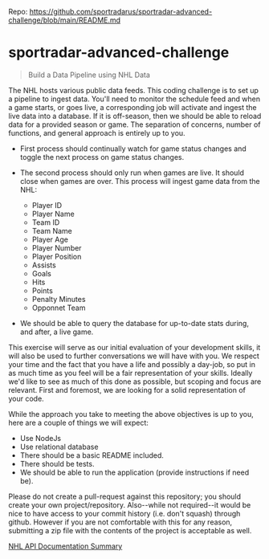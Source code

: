 Repo: https://github.com/sportradarus/sportradar-advanced-challenge/blob/main/README.md

# sportradar-advanced-challenge
 
 > Build a Data Pipeline using NHL Data

 The NHL hosts various public data feeds. This coding challenge is to set up a pipeline to ingest data. You'll need to monitor the schedule feed and when a game starts, or goes live, a corresponding job will activate and ingest the live data into a database. If it is off-season, then we should be able to reload data for a provided season or game. The separation of concerns, number of functions, and general approach is entirely up to you. 

* First process should continually watch for game status changes and toggle the next process on game status changes.
* The second process should only run when games are live. It should close when games are over. This process will ingest game data from the NHL:
  * Player ID
  * Player Name
  * Team ID
  * Team Name
  * Player Age
  * Player Number
  * Player Position
  * Assists
  * Goals
  * Hits
  * Points
  * Penalty Minutes
  * Opponnet Team
  
* We should be able to query the database for up-to-date stats during, and after, a live game.

This exercise will serve as our initial evaluation of your development skills, it will also be used to further conversations we will have with you. We respect your time and the fact that you have a life and possibly a day-job, so put in as much time as you feel will be a fair representation of your skills. Ideally we'd like to see as much of this done as possible, but scoping and focus are relevant. First and foremost, we are looking for a solid representation of your code. 

While the approach you take to meeting the above objectives is up to you, here are a couple of things we will expect:

* Use NodeJs
* Use relational database
* There should be a basic README included.
* There should be tests.
* We should be able to run the application (provide instructions if need be).

Please do not create a pull-request against this repository; you should create your own project/repository.  Also--while not required--it would be nice to have access to your commit history (i.e. don't squash) through github. However if you are not comfortable with this for any reason, submitting a zip file with the contents of the project is acceptable as well.

[NHL API Documentation Summary](documentation.md)
